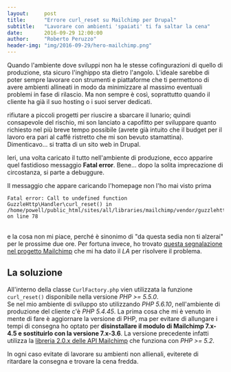 ```yaml
---
layout:     post
title:      "Errore curl_reset su Mailchimp per Drupal"
subtitle:   "Lavorare con ambienti 'spaiati' ti fa saltar la cena"
date:       2016-09-29 12:00:00
author:     "Roberto Peruzzo"
header-img: "img/2016-09-29/hero-mailchimp.png"
---
```


<p>Quando l'ambiente dove sviluppi non ha le stesse cofingurazioni di quello
  di produzione, sta sicuro l'inghippo sta dietro l'angolo. L'ideale sarebbe di
  poter sempre lavorare con strumenti e piattaforme che ti permettono
  di avere ambienti allineati in modo da minimizzare al massimo eventuali
  problemi in fase di rilascio. Ma non sempre è così, soprattutto quando
  il cliente ha già il suo hosting o i suoi server dedicati.</p>
<p></p>

  rifiutare a piccoli progetti per riuscire a sbarcare il lunario; quindi consapevole
  del rischio, mi son lanciato a capofitto per sviluppare quanto richiesto nel più
  breve tempo possibile (avrete già intuito che il budget per il lavoro era pari
  al caffé ristretto che mi son bevuto stamattina). Dimenticavo... si tratta
  di un sito web in Drupal.</p>

<p>Ieri, una volta caricato il tutto nell'ambiente di produzione, ecco apparire
  quel fastidioso messaggio <strong>Fatal error</strong>. Bene... dopo la
  solita imprecazione di circostanza, si parte a debuggure.</p>

<p>Il messaggio che appare caricando l'homepage non l'ho mai visto prima<br>
  <pre><code>Fatal error: Call to undefined function GuzzleHttp\Handler\curl_reset() in /home/powell/public_html/sites/all/libraries/mailchimp/vendor/guzzlehttp/guzzle/src/Handler/CurlFactory.php on line 78</code></pre><br>
  e la cosa non mi piace, perché è sinonimo di "da questa sedia non ti alzerai"
  per le prossime due ore. Per fortuna invece, ho trovato
  <a href="https://www.drupal.org/node/2709615#comment-11129049" target="_blank">questa
    segnalazione nel progetto Mailchimp</a> che mi ha dato il <em>LA</em> per
    risolvere il problema.</p>

<h2 class="section-heading">La soluzione</h2>

<p>All'interno della classe <code>CurlFactory.php</code> vien utilizzata la funzione <code>curl_reset()</code>
  disponibile nella versione <em>PHP >= 5.5.0</em>.<br> Se nel mio ambiente
  di sviluppo sto utilizzando <em>PHP 5.6.10</em>, nell'ambiente di produzione del
  cliente c'è <em>PHP 5.4.45</em>. La prima cosa che mi è venuto in mente di fare è
  aggiornare la versione di PHP, ma per evitare di allungare i tempi di consegna
  ho optato per <strong>disinstallare il modulo di Mailchimp 7.x-4.5 e sostituirlo
  con la versione 7.x-3.6</strong>. La versione precedente infatti utilizza la
  <a href="https://bitbucket.org/mailchimp/mailchimp-api-php" target="_blank">
  libreria 2.0.x delle API Mailchimp</a> che funziona con <em>PHP >= 5.2</em>.</p>
<p>In ogni caso evitate di lavorare su ambienti non allienali, eviterete di
ritardare la consegna e trovare la cena fredda.</p>
